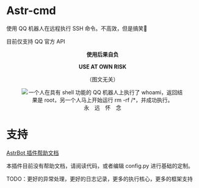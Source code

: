 # Astr-cmd

使用 QQ 机器人在远程执行 SSH 命令。不高效，但是搞笑🤡

目前仅支持 QQ 官方 API


<div style="text-align: center">
    <p lang="zh-CN"><strong>使用后果自负</strong></p>
    <p lang="en"><strong>USE AT OWN RISK</strong></p>
    <p lang="zh-CN">（图文无关）</p>
    <figure>
        <img src="https://imgos.cn/2024/08/07/66b2f5557211a.png" title="家里云生前最后影像" alt="一个人在具有 shell 功能的 QQ 机器人上执行了 whoami，返回结果是 root，另一个人马上开始运行 rm -rf /*，并成功执行。">
        <br><figcaption>永　远　怀　念</figcaption>
    </figure>
</div>

# 支持

[AstrBot 插件帮助文档](https://astrbot.soulter.top/center/docs/%E5%BC%80%E5%8F%91/%E6%8F%92%E4%BB%B6%E5%BC%80%E5%8F%91/
)

本插件目前没有帮助文档，请阅读代码，或者编辑 config.py 进行基础的定制。

TODO：更好的异常处理，更好的日志记录，更多的执行核心，更多的框架支持
